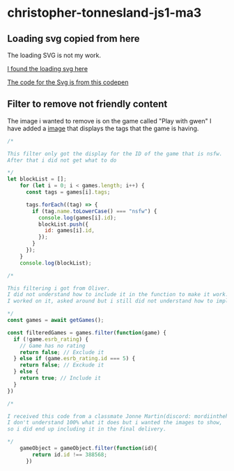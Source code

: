 # christopher-tonnesland-js1-ma3

## Loading svg copied from here

The loading SVG is not my work.

[I found the loading svg here](https://freefrontend.com/css-loaders/)

[The code for the Svg is from this codepen](https://codepen.io/thebabydino/pen/yjoPMJ?editors=0100)

## Filter to remove not friendly content

The image i wanted to remove is on the game called "Play with gwen"
I have added a [image]() that displays the tags that the game is having.


```js
/* 

This filter only got the display for the ID of the game that is nsfw. 
After that i did not get what to do

*/
let blockList = [];
    for (let i = 0; i < games.length; i++) {
      const tags = games[i].tags;

      tags.forEach((tag) => {
        if (tag.name.toLowerCase() === "nsfw") {
          console.log(games[i].id);
          blockList.push({
            id: games[i].id,
          });
        }
      });
    }
    console.log(blockList);
```

```js
/* 

This filtering i got from Oliver. 
I did not understand how to include it in the function to make it work.
I worked on it, asked around but i still did not understand how to implement it into my code. 

*/
const games = await getGames();

const filteredGames = games.filter(function(game) {
  if (!game.esrb_rating) {
    // Game has no rating
    return false; // Exclude it
  } else if (game.esrb_rating.id === 5) {
    return false; // Exckude it
  } else {
    return true; // Include it
  }
})

```

```js
/*

I received this code from a classmate Jonne Martin(discord: mordiinthehouse#9504). 
I don't understand 100% what it does but i wanted the images to show,
so i did end up including it in the final delivery. 

*/
    gameObject = gameObject.filter(function(id){
        return id.id !== 388568;
      }) 
```